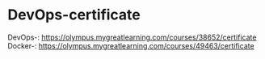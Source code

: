 # DevOps-certificate
DevOps-: https://olympus.mygreatlearning.com/courses/38652/certificate
Docker-: https://olympus.mygreatlearning.com/courses/49463/certificate
